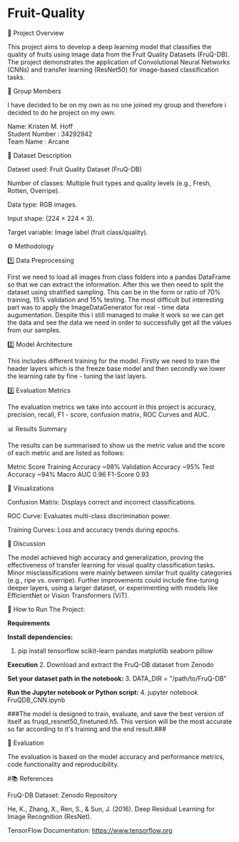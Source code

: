 # Fruit-Quality

📘 Project Overview

This project aims to develop a deep learning model that classifies the quality of fruits using image data from the Fruit Quality Datasets (FruQ-DB).
The project demonstrates the application of Convolutional Neural Networks (CNNs) and transfer learning (ResNet50) for image-based classification tasks.

👥 Group Members

I have decided to be on my own as no one joined my group and therefore i decided to do he project on my own: 


Name: Kristen M. Hoff                            	                           
Student Number : 34292942	 
Team Name : Arcane

                   	                                   
🧩 Dataset Description


Dataset used: Fruit Quality Dataset (FruQ-DB)

Number of classes: Multiple fruit types and quality levels (e.g., Fresh, Rotten, Overripe).

Data type: RGB images.

Input shape: (224 × 224 × 3).

Target variable: Image label (fruit class/quality).


⚙️ Methodology


1️⃣ Data Preprocessing


First we need to load all images from class folders into a pandas DataFrame so that we can extract the information. After this we then need to split the dataset using stratified sampling. This can be in the form or ratio of 70% training, 15% validation and 15% testing. The most difficult but interesting part was to apply the ImageDataGenerator for real - time data augumentation. Despite this i still managed to make it work so we can get the data and see the data we need in order to successfully get all the values from our samples.


2️⃣ Model Architecture


This includes different training for the model. Firstly we need to train the header layers which is the freeze base model and then secondly we lower the learning rate by fine - tuning the last layers.


3️⃣ Evaluation Metrics


The evaluation metrics we take into account in this project is accuracy, precision, recall, F1 - score, confusion matrix, ROC Curves and AUC.


📊 Results Summary


The results can be summarised to show us the metric value and the score of each metric and are listed as follows:

Metric	                 Score
Training Accuracy     	~98%
Validation Accuracy   	~95%
Test Accuracy         	~94%
Macro AUC             	0.96
F1-Score              	0.93


🧾 Visualizations


Confusion Matrix: Displays correct and incorrect classifications.

ROC Curve: Evaluates multi-class discrimination power.

Training Curves: Loss and accuracy trends during epochs.


🧠 Discussion

The model achieved high accuracy and generalization, proving the effectiveness of transfer learning for visual quality classification tasks.
Minor misclassifications were mainly between similar fruit quality categories (e.g., ripe vs. overripe).
Further improvements could include fine-tuning deeper layers, using a larger dataset, or experimenting with models like EfficientNet or Vision Transformers (ViT).


🚀 How to Run The Project:


**Requirements**


**Install dependencies:**
1. pip install tensorflow scikit-learn pandas matplotlib seaborn pillow


**Execution**
2. Download and extract the FruQ-DB dataset from Zenodo

**Set your dataset path in the notebook:**
3. DATA_DIR = "/path/to/FruQ-DB"

**Run the Jupyter notebook or Python script:**
4. jupyter notebook FruQDB_CNN.ipynb


###The model is designed to train, evaluate, and save the best version of itself as fruqd_resnet50_finetuned.h5. This version will be the most accurate so far according to it's training and the end result.###


🧩 Evaluation


The evaluation is based on the model accuracy and performance metrics, code functionality and reproducibility.


#📚 References

FruQ-DB Dataset: Zenodo Repository

He, K., Zhang, X., Ren, S., & Sun, J. (2016). Deep Residual Learning for Image Recognition (ResNet).

TensorFlow Documentation: https://www.tensorflow.org

